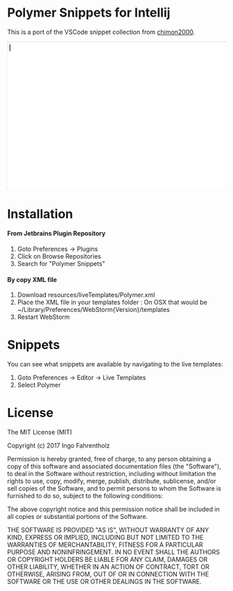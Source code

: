 # Polymer Snippets for Intellij

This is a port of the VSCode snippet collection from [chimon2000](https://github.com/chimon2000/vscode-polymer-snippets).

![Usage in Webstorm](documentation/images/polymer-element.gif)


# Installation

#### From Jetbrains Plugin Repository

1. Goto Preferences -> Plugins
2. Click on Browse Repositories
3. Search for "Polymer Snippets"


#### By copy XML file

1. Download resources/liveTemplates/Polymer.xml
2. Place the XML file in your templates folder : On OSX that would be ~/Library/Preferences/WebStorm{Version}/templates
3. Restart WebStorm


# Snippets

You can see what snippets are available by navigating to the live templates:
1. Goto Preferences -> Editor -> Live Templates
2. Select Polymer



# License
The MIT License (MIT)

Copyright (c) 2017 Ingo Fahrentholz

Permission is hereby granted, free of charge, to any person obtaining a copy
of this software and associated documentation files (the "Software"), to deal
in the Software without restriction, including without limitation the rights
to use, copy, modify, merge, publish, distribute, sublicense, and/or sell
copies of the Software, and to permit persons to whom the Software is
furnished to do so, subject to the following conditions:

The above copyright notice and this permission notice shall be included in all
copies or substantial portions of the Software.

THE SOFTWARE IS PROVIDED "AS IS", WITHOUT WARRANTY OF ANY KIND, EXPRESS OR
IMPLIED, INCLUDING BUT NOT LIMITED TO THE WARRANTIES OF MERCHANTABILITY,
FITNESS FOR A PARTICULAR PURPOSE AND NONINFRINGEMENT. IN NO EVENT SHALL THE
AUTHORS OR COPYRIGHT HOLDERS BE LIABLE FOR ANY CLAIM, DAMAGES OR OTHER
LIABILITY, WHETHER IN AN ACTION OF CONTRACT, TORT OR OTHERWISE, ARISING FROM,
OUT OF OR IN CONNECTION WITH THE SOFTWARE OR THE USE OR OTHER DEALINGS IN THE
SOFTWARE.